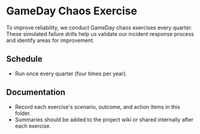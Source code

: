 # GameDay Chaos Exercise

To improve reliability, we conduct GameDay chaos exercises every quarter. These
simulated failure drills help us validate our incident response process and
identify areas for improvement.

## Schedule
- Run once every quarter (four times per year).

## Documentation
- Record each exercise's scenario, outcome, and action items in this folder.
- Summaries should be added to the project wiki or shared internally after each
  exercise.


